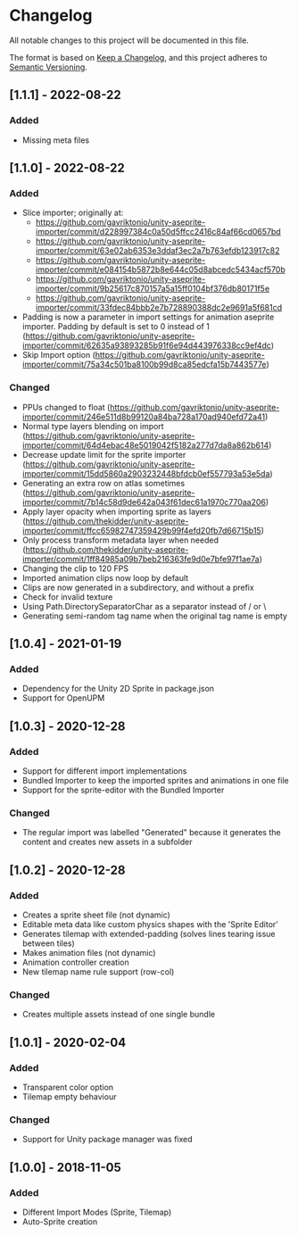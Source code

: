 # Changelog
All notable changes to this project will be documented in this file.

The format is based on [Keep a Changelog](https://keepachangelog.com/en/1.0.0/),
and this project adheres to [Semantic Versioning](https://semver.org/spec/v2.0.0.html).

## [1.1.1] - 2022-08-22
### Added
- Missing meta files

## [1.1.0] - 2022-08-22
### Added
- Slice importer; originally at:
    - https://github.com/gavriktonio/unity-aseprite-importer/commit/d228997384c0a50d5ffcc2416c84af66cd0657bd
    - https://github.com/gavriktonio/unity-aseprite-importer/commit/63e02ab6353e3ddaf3ec2a7b763efdb123917c82
    - https://github.com/gavriktonio/unity-aseprite-importer/commit/e084154b5872b8e644c05d8abcedc5434acf570b
    - https://github.com/gavriktonio/unity-aseprite-importer/commit/9b25617c870157a5a15ff0104bf376db80171f5e
    - https://github.com/gavriktonio/unity-aseprite-importer/commit/33fdec84bbb2e7b728890388dc2e9691a5f681cd
- Padding is now a parameter in import settings for animation aseprite importer. Padding by default is set to 0 instead of 1 (https://github.com/gavriktonio/unity-aseprite-importer/commit/62635a93893285b91f6e94d443976338cc9ef4dc)
- Skip Import option (https://github.com/gavriktonio/unity-aseprite-importer/commit/75a34c501ba8100b99d8ca85edcfa15b7443577e)

### Changed
- PPUs changed to float (https://github.com/gavriktonio/unity-aseprite-importer/commit/246e511d8b99120a84ba728a170ad940efd72a41)
- Normal type layers blending on import (https://github.com/gavriktonio/unity-aseprite-importer/commit/64d4ebac48e5019042f5182a277d7da8a862b614)
- Decrease update limit for the sprite importer (https://github.com/gavriktonio/unity-aseprite-importer/commit/15dd5860a2903232448bfdcb0ef557793a53e5da)
- Generating an extra row on atlas sometimes (https://github.com/gavriktonio/unity-aseprite-importer/commit/7b14c58d9de642a043f61dec61a1970c770aa206)
- Apply layer opacity when importing sprite as layers (https://github.com/thekidder/unity-aseprite-importer/commit/ffcc65982747359429b99f4efd20fb7d66715b15)
- Only process transform metadata layer when needed (https://github.com/thekidder/unity-aseprite-importer/commit/1ff84985a09b7beb216363fe9d0e7bfe97f1ae7a)
- Changing the clip to 120 FPS
- Imported animation clips now loop by default
- Clips are now generated in a subdirectory, and without a prefix
- Check for invalid texture
- Using Path.DirectorySeparatorChar as a separator instead of / or \
- Generating semi-random tag name when the original tag name is empty

## [1.0.4] - 2021-01-19
### Added
- Dependency for the Unity 2D Sprite in package.json
- Support for OpenUPM

## [1.0.3] - 2020-12-28
### Added
- Support for different import implementations
- Bundled Importer to keep the imported sprites and animations in one file
- Support for the sprite-editor with the Bundled Importer

### Changed
- The regular import was labelled "Generated" because it generates the content and creates new assets in a subfolder 

## [1.0.2] - 2020-12-28
### Added
- Creates a sprite sheet file (not dynamic)
- Editable meta data like custom physics shapes with the 'Sprite Editor'
- Generates tilemap with extended-padding (solves lines tearing issue between tiles)
- Makes animation files (not dynamic)
- Animation controller creation
- New tilemap name rule support (row-col)

### Changed
- Creates multiple assets instead of one single bundle

## [1.0.1] - 2020-02-04
### Added
- Transparent color option
- Tilemap empty behaviour

### Changed
- Support for Unity package manager was fixed

## [1.0.0] - 2018-11-05
### Added
- Different Import Modes (Sprite, Tilemap)
- Auto-Sprite creation
